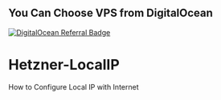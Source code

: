 ## You Can Choose VPS from DigitalOcean
[![DigitalOcean Referral Badge](https://web-platforms.sfo2.cdn.digitaloceanspaces.com/WWW/Badge%201.svg)](https://www.digitalocean.com/?refcode=4ef7bcd8895a&utm_campaign=Referral_Invite&utm_medium=Referral_Program&utm_source=badge)



# Hetzner-LocalIP
How to Configure Local IP with Internet
